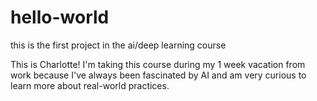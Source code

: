 # hello-world
this is the first project in the ai/deep learning course

This is Charlotte! I'm taking this course during my 1 week vacation from work because I've always been fascinated by AI and am very curious to learn more about real-world practices.
